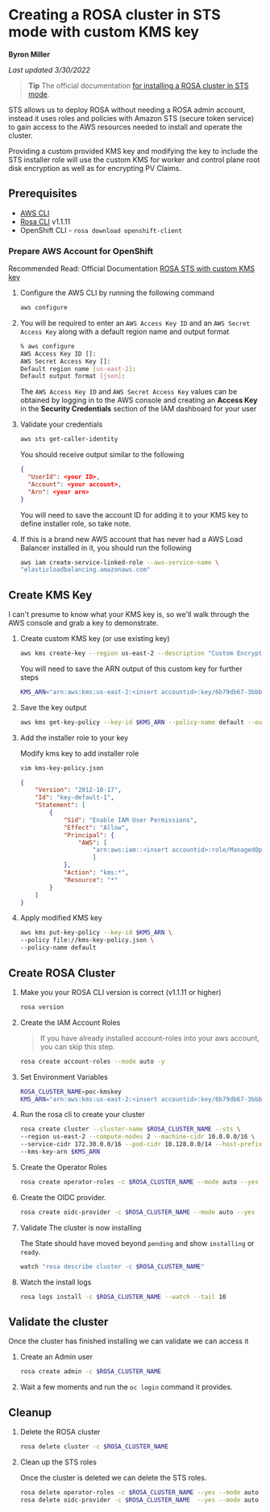 # Creating a ROSA cluster in STS mode with custom KMS key

**Byron Miller**

*Last updated 3/30/2022*

> **Tip** The official documentation [for installing a ROSA cluster in STS mode](https://docs.openshift.com/rosa/rosa_getting_started_sts/rosa-sts-getting-started-workflow.html).


STS allows us to deploy ROSA without needing a ROSA admin account, instead it uses roles and policies with Amazon STS (secure token service) to gain access to the AWS resources needed to install and operate the cluster.

Providing a custom provided KMS key and modifying the key to include the STS installer role will use the custom KMS for worker and control plane root disk encryption as well as for encrypting PV Claims.

## Prerequisites

* [AWS CLI](https://docs.aws.amazon.com/cli/latest/userguide/install-cliv2.html)
* [Rosa CLI](https://github.com/openshift/rosa/releases/tag/v1.1.11) v1.1.11
* OpenShift CLI - `rosa download openshift-client`


### Prepare AWS Account for OpenShift

Recommended Read: Official Documentation [ROSA STS with custom KMS key](https://docs.openshift.com/rosa/rosa_getting_started/rosa-sts-creating-a-cluster-with-customizations.html#rosa-sts-creating-cluster-customizations_rosa-sts-creating-a-cluster-with-customizations)

1. Configure the AWS CLI by running the following command

   ```bash
   aws configure
   ```

2. You will be required to enter an `AWS Access Key ID` and an `AWS Secret Access Key` along with a default region name and output format

   ```bash
   % aws configure
   AWS Access Key ID []: 
   AWS Secret Access Key []: 
   Default region name [us-east-2]: 
   Default output format [json]:
   ```
    The `AWS Access Key ID` and `AWS Secret Access Key` values can be obtained by logging in to the AWS console and creating an **Access Key** in the **Security Credentials** section of the IAM dashboard for your user

3. Validate your credentials 

   ```bash
   aws sts get-caller-identity
   ```
    
    You should receive output similar to the following
   ```json
   {
     "UserId": <your ID>,
     "Account": <your account>,
     "Arn": <your arn>
   }
   ```

    You will need to save the account ID for adding it to your KMS key to define installer role, so take note.

4. If this is a brand new AWS account that has never had a AWS Load Balancer installed in it, you should run the following

   ```bash
   aws iam create-service-linked-role --aws-service-name \
   "elasticloadbalancing.amazonaws.com"
   ```

## Create KMS Key

I can't presume to know what your KMS key is, so we'll walk through the AWS console and grab a key to demonstrate.

1. Create custom KMS key (or use existing key)

   ```bash
   aws kms create-key --region us-east-2 --description "Custom Encryption Key"
   ```

   You will need to save the ARN output of this custom key for further steps

   ```bash
   KMS_ARN="arn:aws:kms:us-east-2:<insert accountid>:key/6b79db67-3bbb-435c-8352-7fa20b7d6518"
   ```

1. Save the key output

   ```bash
   aws kms get-key-policy --key-id $KMS_ARN --policy-name default --output text > kms-key-policy.json
   ```

1. Add the installer role to your key

   Modify kms key to add installer role

   ```bash
   vim kms-key-policy.json
   ```

   ```json
   {
       "Version": "2012-10-17",
       "Id": "key-default-1",
       "Statement": [
           {
               "Sid": "Enable IAM User Permissions",
               "Effect": "Allow",
               "Principal": {
                   "AWS": [ 
                       "arn:aws:iam::<insert accountid>:role/ManagedOpenShift-Installer-Role", "arn:aws:iam::<insert accountid>:role/ManagedOpenShift-ControlPlane-Role","arn:aws:iam::<insert accountid>:role/ManagedOpenShift-Worker-Role", "arn:aws:iam::<insert accountid>:root" 
                       ]
               },
               "Action": "kms:*",
               "Resource": "*"
           }
       ]
   }
   ```

1. Apply modified KMS key

   ```bash
   aws kms put-key-policy --key-id $KMS_ARN \ 
   --policy file://kms-key-policy.json \ 
   --policy-name default
   ```

## Create ROSA Cluster

1. Make you your ROSA CLI version is correct (v1.1.11 or higher)

   ```bash
   rosa version
   ```

1. Create the IAM Account Roles

    > If you have already installed account-roles into your aws account, you can skip this step.

   ```bash
   rosa create account-roles --mode auto -y
   ```

1. Set Environment Variables
   
   ```bash
   ROSA_CLUSTER_NAME=poc-kmskey
   KMS_ARN="arn:aws:kms:us-east-2:<insert accountid>:key/6b79db67-3bbb-435c-8352-7fa20b7d6518"
   ```

2. Run the rosa cli to create your cluster


   ```bash
   rosa create cluster --cluster-name $ROSA_CLUSTER_NAME --sts \
   --region us-east-2 --compute-nodes 2 --machine-cidr 10.0.0.0/16 \
   --service-cidr 172.30.0.0/16 --pod-cidr 10.128.0.0/14 --host-prefix 23 \
   --kms-key-arn $KMS_ARN
   ```

1. Create the Operator Roles

   ```bash
   rosa create operator-roles -c $ROSA_CLUSTER_NAME --mode auto --yes
   ```

2. Create the OIDC provider.

   ```bash
   rosa create oidc-provider -c $ROSA_CLUSTER_NAME --mode auto --yes
   ```

3. Validate The cluster is now installing

    The State should have moved beyond `pending` and show `installing` or `ready`.

   ```bash
   watch "rosa describe cluster -c $ROSA_CLUSTER_NAME"
   ```

4. Watch the install logs

   ```bash
   rosa logs install -c $ROSA_CLUSTER_NAME --watch --tail 10
   ```

## Validate the cluster

Once the cluster has finished installing we can validate we can access it

1. Create an Admin user

   ```bash
   rosa create admin -c $ROSA_CLUSTER_NAME
   ```

1. Wait a few moments and run the `oc login` command it provides.

## Cleanup

1. Delete the ROSA cluster

   ```bash
   rosa delete cluster -c $ROSA_CLUSTER_NAME
   ```

1. Clean up the STS roles

    Once the cluster is deleted we can delete the STS roles.

   ```bash
   rosa delete operator-roles -c $ROSA_CLUSTER_NAME --yes --mode auto
   rosa delete oidc-provider -c $ROSA_CLUSTER_NAME  --yes --mode auto
   ```
